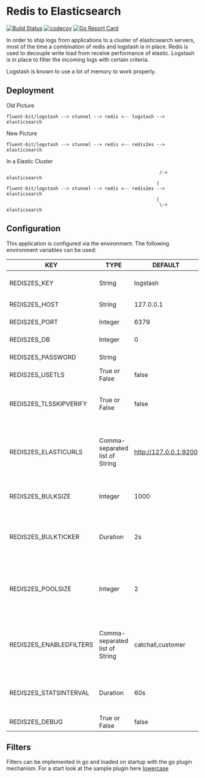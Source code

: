 # Redis to Elasticsearch

[![Build Status](https://travis-ci.org/majst01/redis2es.svg?branch=master)](https://travis-ci.org/majst01/redis2es)
[![codecov](https://codecov.io/gh/majst01/redis2es/branch/master/graph/badge.svg)](https://codecov.io/gh/majst01/redis2es)
[![Go Report Card](https://goreportcard.com/badge/majst01/redis2es)](https://goreportcard.com/report/github.com/majst01/redis2es)


In order to ship logs from applications to a cluster of elasticsearch servers, most of the time a combination of redis and logstash is in place.
Redis is used to decouple write load from receive performance of elastic.
Logstash is in place to filter the incoming logs with certain criteria.

Logstash is known to use a lot of memory to work properly.


## Deployment
Old Picture
```graphviz
fluent-bit/logstash --> stunnel --> redis <-- logstash --> elasticsearch
```

New Picture
```graphviz
fluent-bit/logstash --> stunnel --> redis <-- redis2es --> elasticsearch
```

In a Elastic Cluster
```graphviz
                                                        /-> elasticsearch
                                                       |
fluent-bit/logstash --> stunnel --> redis <-- redis2es --> elasticsearch
                                                       |
                                                        \-> elasticsearch
```

## Configuration

This application is configured via the environment. The following environment
variables can be used:

| KEY                      | TYPE                             | DEFAULT                 | REQUIRED   | DESCRIPTION
|--------------------------|----------------------------------|-------------------------|------------|------------
| REDIS2ES_KEY             | String                           | logstash                | False      | the redis key where to listen to
| REDIS2ES_HOST            | String                           | 127.0.0.1               | False      | the redis server host/ip
| REDIS2ES_PORT            | Integer                          | 6379                    | False      | the redis server port
| REDIS2ES_DB              | Integer                          | 0                       | False      | the redis database
| REDIS2ES_PASSWORD        | String                           |                         | False      | the redis password
| REDIS2ES_USETLS          | True or False                    | false                   | False      | connect to redis using tls
| REDIS2ES_TLSSKIPVERIFY   | True or False                    | false                   | False      | if connection to redis via tls, skip tls certificate verification
| REDIS2ES_ELASTICURLS     | Comma-separated list of String   | http://127.0.0.1:9200   | False      | the elasticsearch connection url, separated by comma for many es servers
| REDIS2ES_BULKSIZE        | Integer                          | 1000                    | False      | writes to elastic are done in bulks of bulkSize
| REDIS2ES_BULKTICKER      | Duration                         | 2s                      | False      | duration (go time.Duration format) between bulk writes to elastic
| REDIS2ES_POOLSIZE        | Integer                          | 2                       | False      | pool of workers to consume redis messages and write to elasticsearch
| REDIS2ES_ENABLEDFILTERS  | Comma-separated list of String   | catchall,customer       | False      | comma separated list of filters to be used, get a list of available filters with -l
| REDIS2ES_STATSINTERVAL   | Duration                         | 60s                     | False      | the interval on which bulkprocessor stats should be printed out
| REDIS2ES_DEBUG           | True or False                    | false                   | False      | turn on debug log


## Filters

Filters can be implemented in go and loaded on startup with the go plugin mechanism.
For a start look at the sample plugin here [lowercase](filter/lowercase)
